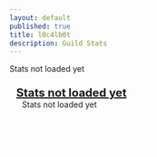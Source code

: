 ```yaml
---
layout: default
published: true
title: l0c4lb0t
description: Guild Stats
---
```

<style>
	.settings.panel:nth-child(even){
		float: right;
		position: inherit;
		top: -134px;
	}
	.settings.panel{
		border: 2px white solid;
		border-radius: 8px;
		width: calc(50% - 30px);
		padding: 10px;
		margin-top: 10px;
		height: 100px;
	}
	.settings.title{
		font-size: 20px;
		font-weight: bold;
		text-decoration: underline;
	}
	.settings.value{
		font-size: 14px;
		margin-left: 10px;
	}
</style>
<script>
	var editedTimeTimer;
	var vars = {};
	var parts = window.location.href.replace(/[?&]+([^=&]+)=([^&]*)/gi, function(m,key,value) {
        vars[key] = value;
    });
	var gId = vars["g"];
	var g;
	
	updateStats();
	
	function showStats(){
		if(editedTimeTimer) window.clearInterval(editedTimeTimer);
		g = guildStats[gId];
		
		if(g){
			document.title = "Guild Stats: " + g.guildName + " | l0c4lb0t";
			document.getElementById("page title").innerHTML = escapeHtml(g.guildName);
			document.getElementById("settings container").innerHTML = "";
			$(".settings.container").append(
				$(`<div class="settings panel">
					<div class="settings title">Bot Prefix</div>
					<div class="settings value">${g.botPrefix || "="}</div>
				</div>`),
				$(`<div class="settings panel">
					<div class="settings title">User Count</div>
					<div class="settings value">${Object.keys(g.user).length}</div>
				</div>`),
				$(`<div class="settings panel">
					<div class="settings title">Has Public Channel</div>
					<div class="settings value">${g.publicChannel ? "Yes" : "No"}</div>
				</div>`),
				$(`<div class="settings panel">
					<div class="settings title">Sent Message Count</div>
					<div class="settings value">${g.sentMessageCount || "0"}</div>
				</div>`),
				$(`<div class="settings panel">
					<div class="settings title">Sent Public Message Count</div>
					<div class="settings value">${g.sentPublicMessageCount || "0"}</div>
				</div>`),
				$(`<div class="settings panel">
					<div class="settings title">Used Command Count</div>
					<div class="settings value">${g.sentCommandCount || "0"}</div>
				</div>`),
				$(`<div class="settings panel">
					<div class="settings title">Used Unknown Command Count</div>
					<div class="settings value">${g.sentUnknownCommandCount || "0"}</div>
				</div>`)
			);
		}else{
			document.title = "Guild not found | l0c4lb0t";
			document.getElementById("settings container").innerHTML = "There are no stats for this guild available.";
			document.getElementById("page title").innerHTML = "Guild not found";
		}
		
		updateUpdateTime();
		editedTimeTimer = window.setInterval(function(){
			updateUpdateTime();
		}, 1000);
	}
	function getSecondsSinceEdit(){
		return Math.floor((new Date().getTime() - lastEdited) / 1000);
	}
	function getTimeSinceEdit(){
		return new Date().getTime() - lastEdited;
	}
	function updateStats(){
		if(document.getElementById("l0c4lh057 script loadstats")) document.getElementById("l0c4lh057 script loadstats").outerHTML = "";
		var scrip = document.createElement("script");
		scrip.src = "https://l0c4lh057.jg-p.eu/getStats.php";
		scrip.id = "l0c4lh057 script loadstats";
		scrip.onload = function(){showStats();};
		document.head.appendChild(scrip);
	}
	function updateUpdateTime(){
		var t = getSecondsSinceEdit();
		var min = Math.floor(t / 60);
		var sec = t % 60;
		document.getElementById("lastEdited").innerHTML = "Updated " + min + " minutes and " + sec + " seconds ago.";
		if(min > 4 && sec == 4) updateStats();
	}
	function escapeHtml(txt) {
		return txt
			 .replace(/&/g, "&amp;")
			 .replace(/</g, "&lt;")
			 .replace(/>/g, "&gt;")
			 .replace(/"/g, "&quot;")
			 .replace(/'/g, "&#039;");
	 }
</script>
<div id="lastEdited">Stats not loaded yet</div>
<div id="settings container" class="settings container" style="position:relative;">
	<div class="settings panel">
		<div class="settings title">Stats not loaded yet</div>
		<div class="settings value">Stats not loaded yet</div>
	</div>
</div>